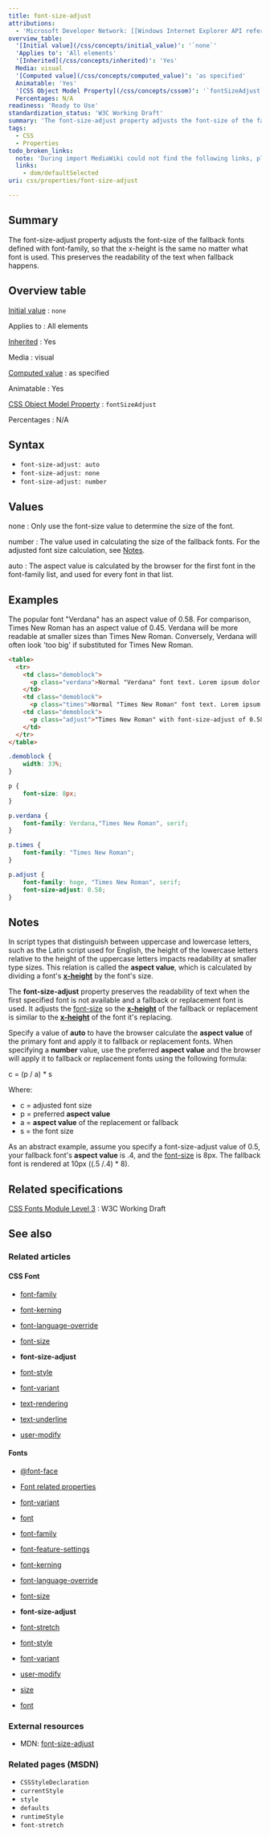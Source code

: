 ```yaml
---
title: font-size-adjust
attributions:
  - 'Microsoft Developer Network: [[Windows Internet Explorer API reference](http://msdn.microsoft.com/en-us/library/ie/hh828809%28v=vs.85%29.aspx) Article]'
overview_table:
  '[Initial value](/css/concepts/initial_value)': '`none`'
  'Applies to': 'All elements'
  '[Inherited](/css/concepts/inherited)': 'Yes'
  Media: visual
  '[Computed value](/css/concepts/computed_value)': 'as specified'
  Animatable: 'Yes'
  '[CSS Object Model Property](/css/concepts/cssom)': '`fontSizeAdjust`'
  Percentages: N/A
readiness: 'Ready to Use'
standardization_status: 'W3C Working Draft'
summary: 'The font-size-adjust property adjusts the font-size of the fallback fonts defined with font-family, so that the x-height is the same no matter what font is used. This preserves the readability of the text when fallback happens.'
tags:
  - CSS
  - Properties
todo_broken_links:
  note: 'During import MediaWiki could not find the following links, please fix and adjust this list.'
  links:
    - dom/defaultSelected
uri: css/properties/font-size-adjust

---
```

## <span>Summary</span>

The font-size-adjust property adjusts the font-size of the fallback fonts defined with font-family, so that the x-height is the same no matter what font is used. This preserves the readability of the text when fallback happens.

## <span>Overview table</span>

[Initial value](/css/concepts/initial_value)
:   `none`

Applies to
:   All elements

[Inherited](/css/concepts/inherited)
:   Yes

Media
:   visual

[Computed value](/css/concepts/computed_value)
:   as specified

Animatable
:   Yes

[CSS Object Model Property](/css/concepts/cssom)
:   `fontSizeAdjust`

Percentages
:   N/A

## <span>Syntax</span>

-   `font-size-adjust: auto`
-   `font-size-adjust: none`
-   `font-size-adjust: number`

## <span>Values</span>

none
:   Only use the font-size value to determine the size of the font.

number
:   The value used in calculating the size of the fallback fonts. For the adjusted font size calculation, see [Notes](/css/properties/font-size-adjust#Notes).

auto
:   The aspect value is calculated by the browser for the first font in the font-family list, and used for every font in that list.

## <span>Examples</span>

The popular font "Verdana" has an aspect value of 0.58. For comparison, Times New Roman has an aspect value of 0.45. Verdana will be more readable at smaller sizes than Times New Roman. Conversely, Verdana will often look 'too big' if substituted for Times New Roman.

``` html
<table>
  <tr>
    <td class="demoblock">
      <p class="verdana">Normal "Verdana" font text. Lorem ipsum dolor sit amet, consectetur adipiscing elit. Sed tempus mattis lorem sed fringilla. Duis eu nulla dolor. Donec tempor risus sem, vitae sollicitudin nulla sagittis sit amet. Nulla laoreet augue in libero posuere lobortis. </p>
    </td>
    <td class="demoblock">
      <p class="times">Normal "Times New Roman" font text. Lorem ipsum dolor sit amet, consectetur adipiscing elit. Sed tempus mattis lorem sed fringilla. Duis eu nulla dolor. Donec tempor risus sem, vitae sollicitudin nulla sagittis sit amet. Nulla laoreet augue in libero posuere lobortis.</p>
    <td class="demoblock">
      <p class="adjust">"Times New Roman" with font-size-adjust of 0.58. Lorem ipsum dolor sit amet, consectetur adipiscing elit. Sed tempus mattis lorem sed fringilla. Duis eu nulla dolor. Donec tempor risus sem, vitae sollicitudin nulla sagittis sit amet. Nulla laoreet augue in libero posuere lobortis.</p>
    </td>
  </tr>
</table>
```

``` css
.demoblock {
    width: 33%;
}

p {
    font-size: 8px;
}

p.verdana {
    font-family: Verdana,"Times New Roman", serif;
}

p.times {
    font-family: "Times New Roman";
}

p.adjust {
    font-family: hoge, "Times New Roman", serif;
    font-size-adjust: 0.58;
}
```

## <span>Notes</span>

In script types that distinguish between uppercase and lowercase letters, such as the Latin script used for English, the height of the lowercase letters relative to the height of the uppercase letters impacts readability at smaller type sizes. This relation is called the **aspect value**, which is calculated by dividing a font's **[x-height](/x_height)** by the font's size.

The **font-size-adjust** property preserves the readability of text when the first specified font is not available and a fallback or replacement font is used. It adjusts the [font-size](/css/properties/font-size) so the **[x-height](/x_height)** of the fallback or replacement is similar to the **[x-height](/x_height)** of the font it's replacing.

Specify a value of **auto** to have the browser calculate the **aspect value** of the primary font and apply it to fallback or replacement fonts. When specifying a **number** value, use the preferred **aspect value** and the browser will apply it to fallback or replacement fonts using the following formula:

c = (p / a) \* s

Where:

-   c = adjusted font size
-   p = preferred **aspect value**
-   a = **aspect value** of the replacement or fallback
-   s = the font size

As an abstract example, assume you specify a font-size-adjust value of 0.5, your fallback font's **aspect value** is .4, and the [font-size](/css/properties/font-size) is 8px. The fallback font is rendered at 10px ((.5 /.4) \* 8).

## <span>Related specifications</span>

[CSS Fonts Module Level 3](http://www.w3.org/TR/css3-fonts/#propdef-font-size-adjust)
:   W3C Working Draft

## <span>See also</span>

### <span>Related articles</span>

#### <span>CSS Font</span>

-   [font-family](/css/properties/font-family)

-   [font-kerning](/css/properties/font-kerning)

-   [font-language-override](/css/properties/font-language-override)

-   [font-size](/css/properties/font-size)

-   **font-size-adjust**

-   [font-style](/css/properties/font-style)

-   [font-variant](/css/properties/font-variant)

-   [text-rendering](/css/properties/text-rendering)

-   [text-underline](/css/properties/text-underline)

-   [user-modify](/css/properties/user-modify)

#### <span>Fonts</span>

-   [@font-face](/css/atrules/@font-face)

-   [Font related properties](/css/fonts)

-   [font-variant](/css/fonts/font-variant)

-   [font](/css/properties/font)

-   [font-family](/css/properties/font-family)

-   [font-feature-settings](/css/properties/font-feature-settings)

-   [font-kerning](/css/properties/font-kerning)

-   [font-language-override](/css/properties/font-language-override)

-   [font-size](/css/properties/font-size)

-   **font-size-adjust**

-   [font-stretch](/css/properties/font-stretch)

-   [font-style](/css/properties/font-style)

-   [font-variant](/css/properties/font-variant)

-   [user-modify](/css/properties/user-modify)

-   [size](/html/attributes/size)

-   [font](/html/elements/font)

### <span>External resources</span>

-   MDN: [font-size-adjust](https://developer.mozilla.org/en-US/docs/Web/CSS/font-size-adjust)

### <span>Related pages (MSDN)</span>

-   `CSSStyleDeclaration`
-   `currentStyle`
-   `style`
-   `defaults`
-   `runtimeStyle`
-   `font-stretch`
